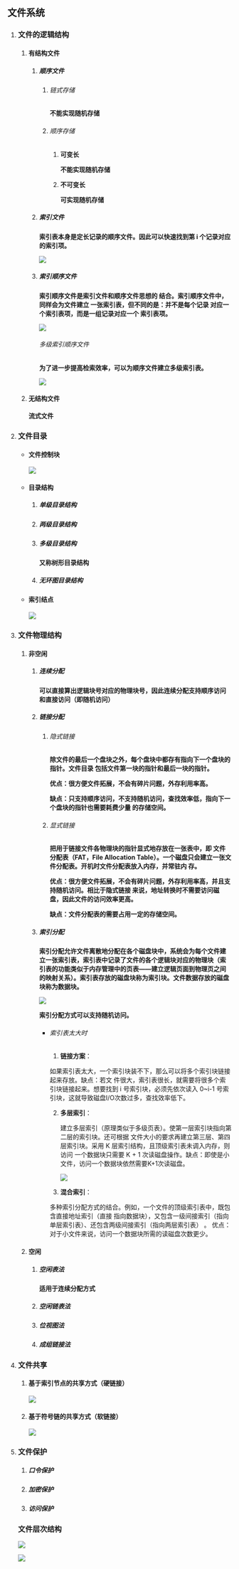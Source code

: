 ## 文件系统

1. ### 文件的逻辑结构

   1. #### 有结构文件

      1. ##### 顺序文件

         1. ###### 链式存储

            **不能实现随机存储**

         2. ###### 顺序存储

            1. **可变长**

               **不能实现随机存储**

            2. **不可变长**

               **可实现随机存储**

      2. ##### 索引文件

          **索引表本身是定长记录的顺序文件。因此可以快速找到第 i 个记录对应的索引项。** 

         ![](https://pic.downk.cc/item/5fe83e903ffa7d37b3c1bdd1.png) 

      3. ##### 索引顺序文件

         **索引顺序文件是索引文件和顺序文件思想的 结合。索引顺序文件中，同样会为文件建立 一张索引表，但不同的是：并不是每个记录 对应一个索引表项，而是一组记录对应一个 索引表项。** 

         ![](https://pic.downk.cc/item/5fe83e903ffa7d37b3c1bdd5.png)

         ######  多级索引顺序文件 

          **为了进一步提高检索效率，可以为顺序文件建立多级索引表。** 

         ![](https://pic.downk.cc/item/5fe83ef03ffa7d37b3c1e948.png)

   2. #### 无结构文件

      **流式文件**

2. ### 文件目录

   - ####  文件控制块

     ![](https://pic.downk.cc/item/5fe83f6d3ffa7d37b3c229ac.png)

   - ####  目录结构

     1. #####  单级目录结构 

     2. #####  两级目录结构 

     3. #####  多级目录结构 

         **又称树形目录结构** 

     4. #####  无环图目录结构 

   - ####  索引结点 

     ![](https://pic.downk.cc/item/5fe840713ffa7d37b3c2a6e7.png)

3. ### 文件物理结构

   1. #### 非空闲

      1. ##### 连续分配

         **可以直接算出逻辑块号对应的物理块号，因此连续分配支持顺序访问 和直接访问（即随机访问）** 

      2. ##### 链接分配

         1. ######  隐式链接 

            **除文件的最后一个盘块之外，每个盘块中都存有指向下一个盘块的指针。文件目录 包括文件第一块的指针和最后一块的指针。** 

            **优点：很方便文件拓展，不会有碎片问题，外存利用率高。** 

            **缺点：只支持顺序访问，不支持随机访问，查找效率低，指向下一个盘块的指针也需要耗费少量 的存储空间。** 

         2. ######  显式链接

            **把用于链接文件各物理块的指针显式地存放在一张表中，即 文件分配表（FAT，File Allocation Table）。一个磁盘只会建立一张文件分配表。开机时文件分配表放入内存，并常驻内 存。** 

            **优点：很方便文件拓展，不会有碎片问题，外存利用率高，并且支持随机访问。相比于隐式链接 来说，地址转换时不需要访问磁盘，因此文件的访问效率更高。** 

            **缺点：文件分配表的需要占用一定的存储空间。**  

      3. ##### 索引分配

         **索引分配允许文件离散地分配在各个磁盘块中，系统会为每个文件建立一张索引表，索引表中记录了文件的各个逻辑块对应的物理块（索引表的功能类似于内存管理中的页表——建立逻辑页面到物理页之间 的映射关系）。索引表存放的磁盘块称为索引块。文件数据存放的磁盘块称为数据块。** 

         ![](https://pic.downk.cc/item/5fe888d03ffa7d37b3e65b32.png)

         **索引分配方式可以支持随机访问。** 

         - ###### 索引表太大时

           1.  **链接方案**： 

              如果索引表太大，一个索引块装不下，那么可以将多个索引块链接起来存放。缺点：若文 件很大，索引表很长，就需要将很多个索引块链接起来。想要找到 i 号索引块，必须先依次读入 0~i-1 号索引块，这就导致磁盘I/O次数过多，查找效率低下。 

           2. **多层索引**： 

              建立多层索引（原理类似于多级页表）。使第一层索引块指向第二层的索引块。还可根据 文件大小的要求再建立第三层、第四层索引块。采用 K 层索引结构，且顶级索引表未调入内存，则访问 一个数据块只需要 K + 1 次读磁盘操作。缺点：即使是小文件，访问一个数据块依然需要K+1次读磁盘。 

              ![](https://pic.downk.cc/item/5fe888953ffa7d37b3e64011.png)
         
           3.  **混合索引**： 
           
              多种索引分配方式的结合。例如，一个文件的顶级索引表中，既包含直接地址索引（直接 指向数据块），又包含一级间接索引（指向单层索引表）、还包含两级间接索引（指向两层索引表） 。 优点：对于小文件来说，访问一个数据块所需的读磁盘次数更少。 

   2. #### 空闲

      1. ##### 空闲表法

         **适用于连续分配方式**

      2. ##### 空闲链表法

      3. ##### 位视图法

      4. ##### 成组链接法

4. ### 文件共享

   1. #### 基于索引节点的共享方式（硬链接）
   
      ![](https://pic.downk.cc/item/5fe886c73ffa7d37b3e55972.png)
   
   2. #### 基于符号链的共享方式（软链接）
   
      ![](https://pic.downk.cc/item/5fe886c73ffa7d37b3e55974.png)
   
5. ### 文件保护

   1. ##### 口令保护

   2. ##### 加密保护

   3. ##### 访问保护

   

   ### 文件层次结构

   ![](https://pic.downk.cc/item/5fe8898a3ffa7d37b3e6b347.png)

   

   ![](https://pic.downk.cc/item/5fe889da3ffa7d37b3e6d8f5.png)



